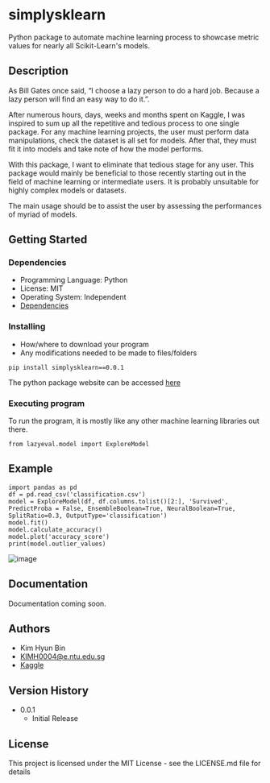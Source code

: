 # simplysklearn

Python package to automate machine learning process to showcase metric values for nearly all Scikit-Learn's models. 

## Description

As Bill Gates once said, “I choose a lazy person to do a hard job. Because a lazy person will find an easy way to do it.”.

After numerous hours, days, weeks and months spent on Kaggle, I was inspired to sum up all the repetitive and tedious process to one single package. 
For any machine learning projects, the user must perform data manipulations, check the dataset is all set for models.
After that, they must fit it into models and take note of how the model performs. 

With this package, I want to eliminate that tedious stage for any user. 
This package would mainly be beneficial to those recently starting out in the field of machine learning or intermediate users. 
It is probably unsuitable for highly complex models or datasets. 

The main usage should be to assist the user by assessing the performances of myriad of models.

## Getting Started

### Dependencies

* Programming Language: Python
* License: MIT
* Operating System: Independent
* [Dependencies](https://github.com/vanilladucky/simplysklearn/blob/main/requirements.txt)

### Installing

* How/where to download your program
* Any modifications needed to be made to files/folders
```
pip install simplysklearn==0.0.1
```
The python package website can be accessed [here](https://pypi.org/project/lazyeval/0.0.9/) 

### Executing program

To run the program, it is mostly like any other machine learning libraries out there. 
```
from lazyeval.model import ExploreModel
```
## Example 
```
import pandas as pd
df = pd.read_csv('classification.csv')
model = ExploreModel(df, df.columns.tolist()[2:], 'Survived', PredictProba = False, EnsembleBoolean=True, NeuralBoolean=True, SplitRatio=0.3, OutputType='classification')
model.fit()
model.calculate_accuracy()
model.plot('accuracy_score')
print(model.outlier_values)
```
![image](https://user-images.githubusercontent.com/77542415/215261264-a14ed13e-9bdc-4d76-b280-b1040c7ab74c.png)


## Documentation

Documentation coming soon.

## Authors

* Kim Hyun Bin 
* KIMH0004@e.ntu.edu.sg
* [Kaggle](https://www.kaggle.com/kimmik123)

## Version History

* 0.0.1
    * Initial Release

## License

This project is licensed under the MIT License - see the LICENSE.md file for details
